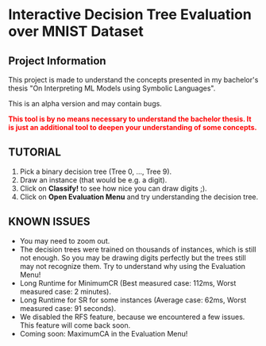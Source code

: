 # Interactive Decision Tree Evaluation over MNIST Dataset

## Project Information
This project is made to understand the concepts presented in my bachelor's thesis "On Interpreting ML Models using Symbolic Languages".

This is an alpha version and may contain bugs.

**<span style="color:red">This tool is by no means necessary to understand the bachelor thesis. It is just an additional tool to deepen your understanding of some concepts.</span>**

## TUTORIAL
1. Pick a binary decision tree (Tree 0, ..., Tree 9).
2. Draw an instance (that would be e.g. a digit).
3. Click on **Classify!** to see how nice you can draw digits ;).
4. Click on **Open Evaluation Menu** and try understanding the decision tree.

## KNOWN ISSUES
- You may need to zoom out.
- The decision trees were trained on thousands of instances, which is still not enough. So you may be drawing digits perfectly but the trees still may not recognize them. Try to understand why using the Evaluation Menu!
- Long Runtime for MinimumCR (Best measured case: 112ms, Worst measured case: 2 minutes).
- Long Runtime for SR for some instances (Average case: 62ms, Worst measured case: 91 seconds).
- We disabled the RFS feature, because we encountered a few issues. This feature will come back soon.
- Coming soon: MaximumCA in the Evaluation Menu!
